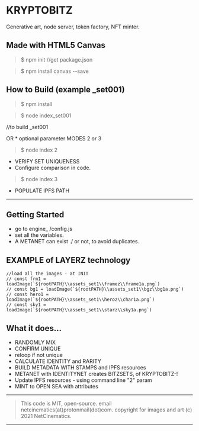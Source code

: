 # KRYPTOBITZ
Generative art, node server, token factory, NFT minter.

## Made with HTML5 Canvas

> $ npm init //get package.json

> $ npm install canvas --save

## How to Build (example _set001)

> $ npm install

> $ node index_set001   

//to build _set001

OR * optional parameter MODES 2 or 3

> $ node index 2 

- VERIFY SET UNIQUENESS
- Configure comparison in code.

> $ node index 3

- POPULATE IPFS PATH

----

## Getting Started

- go to engine_ /config.js
- set all the variables.
- A METANET can exist ./ or not, to avoid duplicates.

## EXAMPLE of LAYERZ technology
    //load all the images - at INIT
    // const frm1 = loadImage(`${rootPATH}\\assets_set1\\framez\\frame1a.png`)
    // const bg1 = loadImage(`${rootPATH}\\assets_set1\\bgz\\bg1a.png`)
    // const hero1 = loadImage(`${rootPATH}\\assets_set1\\heroz\\char1a.png`)
    // const sky1 = loadImage(`${rootPATH}\\assets_set1\\starz\\sky1a.png`)

## What it does...

- RANDOMLY MIX
- CONFIRM UNIQUE
- reloop if not unique
- CALCULATE IDENTITY and RARITY
- BUILD METADATA WITH STAMPS and IPFS resources
- METANET with IDENTITYNET creates BITZSETS, of KRYPTOBITZ-!
- Update IPFS resources - using command line "2" param
- MINT to OPEN SEA with attributes

----
> This code is MIT, open-source.
> email netcinematics(at)protonmail(dot)com.
> copyright for images and art (c) 2021 NetCinematics.
----

